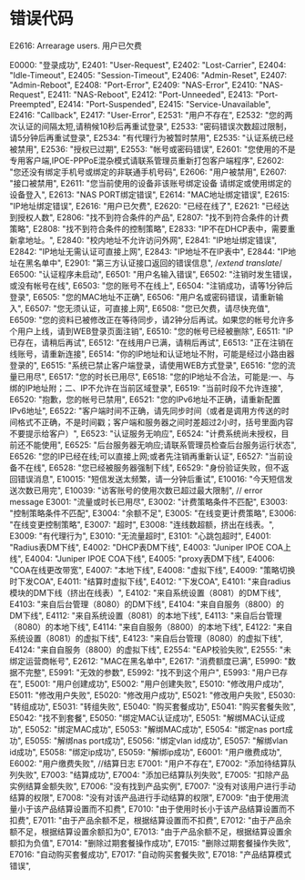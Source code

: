 # 错误代码

E2616: Arrearage users. 用户已欠费


E0000: "登录成功",
E2401: "User-Request",
E2402: "Lost-Carrier",
E2404: "Idle-Timeout",
E2405: "Session-Timeout",
E2406: "Admin-Reset",
E2407: "Admin-Reboot",
E2408: "Port-Error",
E2409: "NAS-Error",
E2410: "NAS-Request",
E2411: "NAS-Reboot",
E2412: "Port-Unneeded",
E2413: "Port-Preempted",
E2414: "Port-Suspended",
E2415: "Service-Unavailable",
E2416: "Callback",
E2417: "User-Error",
E2531: "用户不存在",
E2532: "您的两次认证的间隔太短,请稍候10秒后再重试登录",
E2533: "密码错误次数超过限制，请5分钟后再重试登录",
E2534: "有代理行为被暂时禁用",
E2535: "认证系统已经被禁用",
E2536: "授权已过期",
E2553: "帐号或密码错误",
E2601: "您使用的不是专用客户端,IPOE-PPPoE混杂模式请联系管理员重新打包客户端程序",
E2602: "您还没有绑定手机号或绑定的非联通手机号码",
E2606: "用户被禁用",
E2607: "接口被禁用",
E2611: "您当前使用的设备非该账号绑定设备 请绑定或使用绑定的设备登入",
E2613: "NAS PORT绑定错误",
E2614: "MAC地址绑定错误",
E2615: "IP地址绑定错误",
E2616: "用户已欠费",
E2620: "已经在线了",
E2621: "已经达到授权人数",
E2806: "找不到符合条件的产品",
E2807: "找不到符合条件的计费策略",
E2808: "找不到符合条件的控制策略",
E2833: "IP不在DHCP表中，需要重新拿地址。",
E2840: "校内地址不允许访问外网",
E2841: "IP地址绑定错误",
E2842: "IP地址无需认证可直接上网",
E2843: "IP地址不在IP表中",
E2844: "IP地址在黑名单中",
E2901: "第三方认证接口返回的错误信息",
/*extend translate*/
E6500: "认证程序未启动",
E6501: "用户名输入错误",
E6502: "注销时发生错误，或没有帐号在线",
E6503: "您的账号不在线上",
E6504: "注销成功，请等1分钟后登录",
E6505: "您的MAC地址不正确",
E6506: "用户名或密码错误，请重新输入",
E6507: "您无须认证，可直接上网",
E6508: "您已欠费，请尽快充值",
E6509: "您的资料已被修改正在等待同步，请2钟分后再试。如果您的帐号允许多个用户上线，请到WEB登录页面注销",
E6510: "您的帐号已经被删除",
E6511: "IP已存在，请稍后再试",
E6512: "在线用户已满，请稍后再试",
E6513: "正在注销在线账号，请重新连接",
E6514: "你的IP地址和认证地址不附，可能是经过小路由器登录的",
E6515: "系统已禁止客户端登录，请使用WEB方式登录",
E6516: "您的流量已用尽",
E6517: "您的时长已用尽",
E6518: "您的IP地址不合法，可能是:一、与绑的IP地址附；二、IP不允许在当前区域登录",
E6519: "当前时段不允许连接",
E6520: "抱歉，您的帐号已禁用",
E6521: "您的IPv6地址不正确，请重新配置IPv6地址",
E6522: "客户端时间不正确，请先同步时间（或者是调用方传送的时间格式不正确，不是时间戳；客户端和服务器之间时差超过2小时，括号里面内容不要提示给客户）",
E6523: "认证服务无响应",
E6524: "计费系统尚未授权，目前还不能使用",
E6525: "后台服务器无响应;请联系管理员检查后台服务运行状态",
E6526: "您的IP已经在线;可以直接上网;或者先注销再重新认证",
E6527: "当前设备不在线",
E6528: "您已经被服务器强制下线",
E6529: "身份验证失败，但不返回错误消息",
E10015: "短信发送太频繁，请一分钟后重试",
E10016: "今天短信发送次数已用完",
E10039: "访客账号的使用次数已超过最大限制",
// error message
E3001: "流量或时长已用尽",
E3002: "计费策略条件不匹配",
E3003: "控制策略条件不匹配",
E3004: "余额不足",
E3005: "在线变更计费策略",
E3006: "在线变更控制策略",
E3007: "超时",
E3008: "连线数超额，挤出在线表。",
E3009: "有代理行为",
E3010: "无流量超时",
E3101: "心跳包超时",
E4001: "Radius表DM下线",
E4002: "DHCP表DM下线",
E4003: "Juniper IPOE COA上线",
E4004: "Juniper IPOE COA下线",
E4005: "proxy表DM下线",
E4006: "COA在线更改带宽",
E4007: "本地下线",
E4008: "虚拟下线",
E4009: "策略切换时下发COA",
E4011: "结算时虚拟下线",
E4012: "下发COA",
E4101: "来自radius模块的DM下线（挤出在线表）",
E4102: "来自系统设置（8081）的DM下线",
E4103: "来自后台管理（8080）的DM下线",
E4104: "来自自服务（8800）的DM下线",
E4112: "来自系统设置（8081）的本地下线",
E4113: "来自后台管理（8080）的本地下线",
E4114: "来自自服务（8800）的本地下线",
E4122: "来自系统设置（8081）的虚拟下线",
E4123: "来自后台管理（8080）的虚拟下线",
E4124: "来自自服务（8800）的虚拟下线",
E2554: "EAP校验失败",
E2555: "未绑定运营商帐号",
E2612: "MAC在黑名单中",
E2617: "消费额度已满",
E5990: "数据不完整",
E5991: "无效的参数",
E5992: "找不到这个用户",
E5993: "用户已存在",
E5001: "用户创建成功",
E5002: "用户创建失败",
E5010: "修改用户成功",
E5011: "修改用户失败",
E5020: "修改用户成功",
E5021: "修改用户失败",
E5030: "转组成功",
E5031: "转组失败",
E5040: "购买套餐成功",
E5041: "购买套餐失败",
E5042: "找不到套餐",
E5050: "绑定MAC认证成功",
E5051: "解绑MAC认证成功",
E5052: "绑定MAC成功",
E5053: "解绑MAC成功",
E5054: "绑定nas port成功",
E5055: "解绑nas port成功",
E5056: "绑定vlan id成功",
E5057: "解绑vlan id成功",
E5058: "绑定ip成功",
E5059: "解绑ip成功",
E6001: "用户缴费成功",
E6002: "用户缴费失败",
//结算日志
E7001: "用户不存在",
E7002: "添加待结算队列失败",
E7003: "结算成功",
E7004: "添加已结算队列失败",
E7005: "扣除产品实例结算金额失败",
E7006: "没有找到产品实例",
E7007: "没有对该用户进行手动结算的权限",
E7008: "没有对该产品进行手动结算的权限",
E7009: "由于使用流量小于该产品结算设置而不扣费",
E7010: "由于使用时长小于该产品结算设置而不扣费",
E7011: "由于产品余额不足，根据结算设置而不扣费",
E7012: "由于产品余额不足，根据结算设置余额扣为0",
E7013: "由于产品余额不足，根据结算设置余额扣为负值",
E7014: "删除过期套餐操作成功",
E7015: "删除过期套餐操作失败",
E7016: "自动购买套餐成功",
E7017: "自动购买套餐失败",
E7018: "产品结算模式错误",